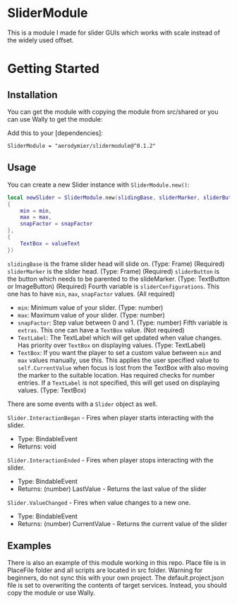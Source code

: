 # SliderModule
This is a module I made for slider GUIs which works with scale instead of the widely used offset.

# Getting Started

## Installation
You can get the module with copying the module from src/shared or you can use Wally to get the module:

Add this to your [dependencies]:

```
SliderModule = "aerodymier/slidermodule@^0.1.2"
```

## Usage
You can create a new Slider instance with ``SliderModule.new()``:

```lua
local newSlider = SliderModule.new(slidingBase, sliderMarker, sliderButton, 
{
    min = min,
    max = max,
    snapFactor = snapFactor
}, 
{
    TextBox = valueText
})
```

``slidingBase`` is the frame slider head will slide on. (Type: Frame) (Required)
``sliderMarker`` is the slider head. (Type: Frame) (Required)
``sliderButton`` is the button which needs to be parented to the slideMarker. (Type: TextButton or ImageButton) (Required)
Fourth variable is ``sliderConfigurations``. This one has to have ``min``, ``max``, ``snapFactor`` values. (All required)
- ``min``: Minimum value of your slider. (Type: number)
- ``max``: Maximum value of your slider. (Type: number)
- ``snapFactor``: Step value between 0 and 1. (Type: number)
Fifth variable is ``extras``. This one can have a ``TextBox`` value. (Not required)
- ``TextLabel``: The TextLabel which will get updated when value changes. Has priority over ``TextBox`` on displaying values. (Type: TextLabel)
- ``TextBox``: If you want the player to set a custom value between ``min`` and ``max`` values manually, use this. This applies the user specified value to ``self.CurrentValue`` when focus is lost from the TextBox with also moving the marker to the suitable location. Has required checks for number entries. If a ``TextLabel`` is not specified, this will get used on displaying values. (Type: TextBox)

There are some events with a ``Slider`` object as well.

``Slider.InteractionBegan`` - Fires when player starts interacting with the slider.
- Type: BindableEvent
- Returns: void

``Slider.InteractionEnded`` - Fires when player stops interacting with the slider.
- Type: BindableEvent
- Returns: (number) LastValue - Returns the last value of the slider

``Slider.ValueChanged`` - Fires when value changes to a new one.
- Type: BindableEvent
- Returns: (number) CurrentValue - Returns the current value of the slider

## Examples
There is also an example of this module working in this repo. Place file is in PlaceFile folder and all scripts are located in src folder.
Warning for beginners, do not sync this with your own project. The default.project.json file is set to overwriting the contents of target services. Instead, you should copy the module or use Wally.